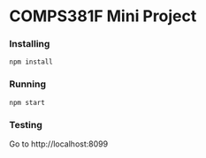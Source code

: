 # COMPS381F Mini Project

### Installing
```
npm install
```
### Running
```
npm start
```
### Testing
Go to http://localhost:8099
